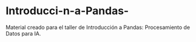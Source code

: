 # Introducci-n-a-Pandas-
Material creado para el taller de  Introducción a Pandas: Procesamiento de Datos para IA.
